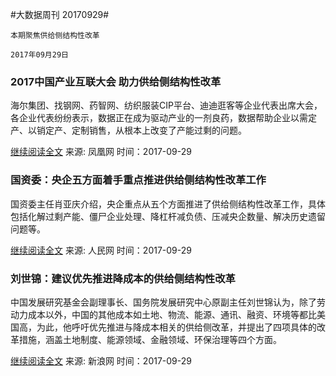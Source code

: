 #大数据周刊 20170929#

`本期聚焦供给侧结构性改革`

`2017年09月29日`

### 2017中国产业互联大会 助力供给侧结构性改革

海尔集团、找钢网、药智网、纺织服装CIP平台、迪迪逛客等企业代表出席大会，各企业代表纷纷表示，数据正在成为驱动产业的一剂良药，数据帮助企业以需定产、以销定产、定制销售，从根本上改变了产能过剩的问题。

[继续阅读全文](http://hn.ifeng.com/a/20170928/6037808_0.shtml)    来源: 凤凰网  时间：2017-09-29

### 国资委：央企五方面着手重点推进供给侧结构性改革工作

国资委主任肖亚庆介绍，央企重点从五个方面推进了供给侧结构性改革工作，具体包括化解过剩产能、僵尸企业处理、降杠杆减负债、压减央企数量、解决历史遗留问题等。

[继续阅读全文](http://finance.people.com.cn/n1/2017/0928/c1004-29565107.html)    来源: 人民网  时间：2017-09-29

### 刘世锦：建议优先推进降成本的供给侧结构性改革

中国发展研究基金会副理事长、国务院发展研究中心原副主任刘世锦认为，除了劳动力成本以外，中国的其他成本如土地、物流、能源、通讯、融资、环境等都比美国高，为此，他呼吁优先推进与降成本相关的供给侧改革，并提出了四项具体的改革措施，涵盖土地制度、能源领域、金融领域、环保治理等四个方面。

[继续阅读全文](http://news.sina.com.cn/c/2017-09-25/doc-ifymenmt6838060.shtml)    来源: 新浪网  时间：2017-09-29
